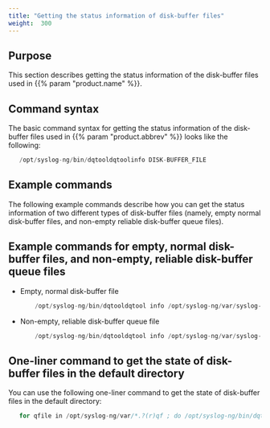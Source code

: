 ```yaml
---
title: "Getting the status information of disk-buffer files"
weight:  300
---
```

<!-- DISCLAIMER: This file is based on the syslog-ng Open Source Edition documentation https://github.com/balabit/syslog-ng-ose-guides/commit/2f4a52ee61d1ea9ad27cb4f3168b95408fddfdf2 and is used under the terms of The syslog-ng Open Source Edition Documentation License. The file has been modified by Axoflow. -->

## Purpose

This section describes getting the status information of the disk-buffer files used in {{% param "product.name" %}}.


## Command syntax

The basic command syntax for getting the status information of the disk-buffer files used in {{% param "product.abbrev" %}} looks like the following:

```c
   /opt/syslog-ng/bin/dqtooldqtoolinfo DISK-BUFFER_FILE
```



## Example commands

The following example commands describe how you can get the status information of two different types of disk-buffer files (namely, empty normal disk-buffer files, and non-empty reliable disk-buffer queue files).


## Example commands for empty, normal disk-buffer files, and non-empty, reliable disk-buffer queue files

  - Empty, normal disk-buffer file
    
    ```c
        /opt/syslog-ng/bin/dqtooldqtool info /opt/syslog-ng/var/syslog-ng-00000.qf/var/lib/syslog-ng/syslog-ng-00000.qfDisk-buffer state loaded; filename='/opt/syslog-ng/var/syslog-ng-00000.qf/var/lib/syslog-ng/syslog-ng-00000.qf', number_of_messages='0'
    
    ```

  - Non-empty, reliable disk-buffer queue file
    
    ```c
        /opt/syslog-ng/bin/dqtooldqtool info /opt/syslog-ng/var/syslog-ng-00000.rqfReliable disk-buffer state loaded; filename='/opt/syslog-ng/var/syslog-ng-00000.rqf', number_of_messages='10'
    
    ```




## One-liner command to get the state of disk-buffer files in the default directory

You can use the following one-liner command to get the state of disk-buffer files in the default directory:

```c
   for qfile in /opt/syslog-ng/var/*.?(r)qf ; do /opt/syslog-ng/bin/dqtooldqtool info $qfile 2>&1 ; done
```

